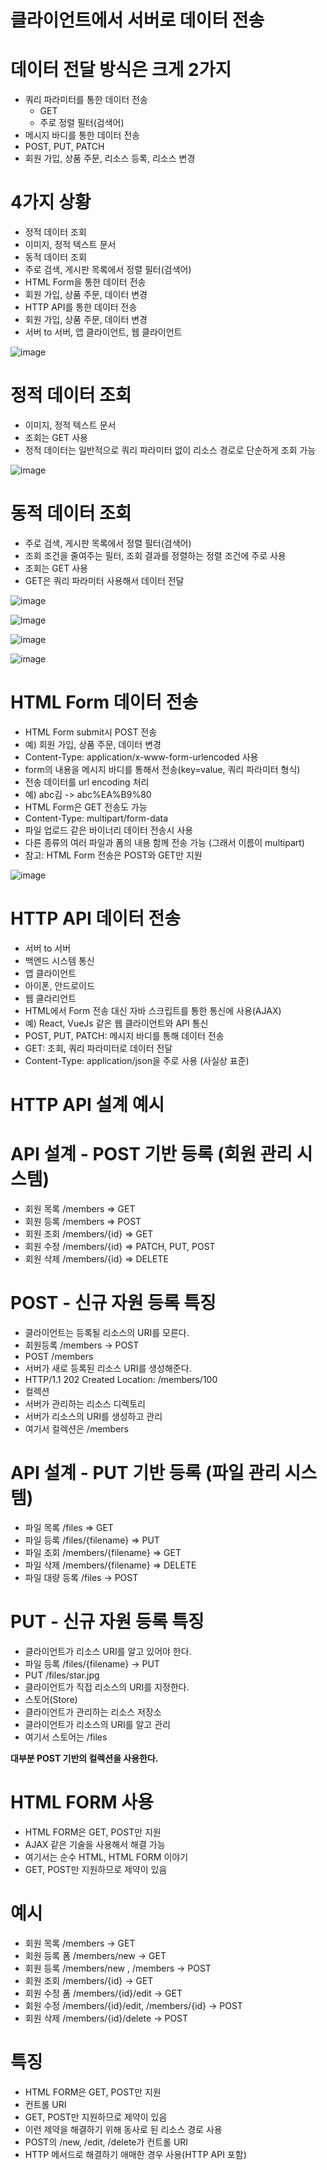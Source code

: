 # 클라이언트에서 서버로 데이터 전송

# 데이터 전달 방식은 크게 2가지
* 쿼리 파라미터를 통한 데이터 전송
  * GET
  * 주로 정렬 필터(검색어)
* 메시지 바디를 통한 데이터 전송
 * POST, PUT, PATCH
 * 회원 가입, 상품 주문, 리소스 등록, 리소스 변경

# 4가지 상황
* 정적 데이터 조회
 * 이미지, 정적 텍스트 문서
* 동적 데이터 조회
 * 주로 검색, 게시판 목록에서 정렬 필터(검색어)
* HTML Form을 통한 데이터 전송
 * 회원 가입, 상품 주문, 데이터 변경
* HTTP API를 통한 데이터 전송
 * 회원 가입, 상품 주문, 데이터 변경
 * 서버 to 서버, 앱 클라이언트, 웹 클라이언트

![image](https://user-images.githubusercontent.com/74352543/220249158-00cff37b-3616-48e2-aeea-a56de3e9c14d.png)

# 정적 데이터 조회
* 이미지, 정적 텍스트 문서
* 조회는 GET 사용
* 정적 데이터는 일반적으로 쿼리 파라미터 없이 리소스 경로로 단순하게 조회 가능

![image](https://user-images.githubusercontent.com/74352543/220249283-6073ed68-5985-44aa-bb65-3c6b0efa6dcf.png)

# 동적 데이터 조회
* 주로 검색, 게시판 목록에서 정렬 필터(검색어)
* 조회 조건을 줄여주는 필터, 조회 결과를 정렬하는 정렬 조건에 주로 사용
* 조회는 GET 사용
* GET은 쿼리 파라미터 사용해서 데이터 전달

![image](https://user-images.githubusercontent.com/74352543/220249415-aa5c3080-b95e-4ecf-bed3-02ba9bc22ce3.png)

![image](https://user-images.githubusercontent.com/74352543/220249607-d44ca40c-82d6-4823-95e8-9818862d0dd1.png)

![image](https://user-images.githubusercontent.com/74352543/220249639-02f610d9-4b1a-40a9-98f0-f4ab67b10799.png)

![image](https://user-images.githubusercontent.com/74352543/220249654-6d7fc533-05d1-41e1-8e25-8639848d1e4c.png)

# HTML Form 데이터 전송
* HTML Form submit시 POST 전송
 * 예) 회원 가입, 상품 주문, 데이터 변경
* Content-Type: application/x-www-form-urlencoded 사용
 * form의 내용을 메시지 바디를 통해서 전송(key=value, 쿼리 파라미터 형식)
 * 전송 데이터를 url encoding 처리
  * 예) abc김 -> abc%EA%B9%80
* HTML Form은 GET 전송도 가능
* Content-Type: multipart/form-data
 * 파일 업로드 같은 바이너리 데이터 전송시 사용
 * 다른 종류의 여러 파일과 폼의 내용 함께 전송 가능 (그래서 이름이 multipart)
* 참고: HTML Form 전송은 POST와 GET만 지원

![image](https://user-images.githubusercontent.com/74352543/220250697-4a568302-b7fb-4bd0-9e59-58a249ab0782.png)

# HTTP API 데이터 전송
* 서버 to 서버
 * 백엔드 시스템 통신
* 앱 클라이언트
 * 아이폰, 안드로이드
* 웹 클라리언트
 * HTML에서 Form 전송 대신 자바 스크립트를 통한 통신에 사용(AJAX)
 * 예) React, VueJs 같은 웹 클라이언트와 API 통신
* POST, PUT, PATCH: 메시지 바디를 통해 데이터 전송
* GET: 조회, 쿼리 파라미터로 데이터 전달
* Content-Type: application/json을 주로 사용 (사실상 표준)

# HTTP API 설계 예시

# API 설계 - POST 기반 등록 (회원 관리 시스템)
* 회원 목록 /members => GET
* 회원 등록 /members => POST
* 회원 조회 /members/{id} => GET
* 회원 수정 /members/{id} => PATCH, PUT, POST
* 회원 삭제 /members/{id} => DELETE

# POST - 신규 자원 등록 특징
* 클라이언트는 등록될 리소스의 URI를 모른다.
 * 회원등록 /members -> POST
 * POST /members
* 서버가 새로 등록된 리소스 URI를 생성해준다.
 * HTTP/1.1 202 Created Location: /members/100
* 컬렉션
 * 서버가 관리하는 리소스 디렉토리
 * 서버가 리소스의 URI를 생성하고 관리
 * 여기서 컬렉션은 /members

# API 설계 - PUT 기반 등록 (파일 관리 시스템)
* 파일 목록 /files => GET
* 파일 등록 /files/{filename} => PUT
* 파일 조회 /members/{filename} => GET
* 파일 삭제 /members/{filename} => DELETE
* 파일 대량 등록 /files -> POST

# PUT - 신규 자원 등록 특징
* 클라이언트가 리소스 URI를 알고 있어야 한다.
 * 파일 등록 /files/{filename} -> PUT
 * PUT /files/star.jpg
* 클라이언트가 직접 리소스의 URI를 지정한다.
* 스토어(Store)
 * 클라이언트가 관리하는 리소스 저장소
 * 클라이언트가 리소스의 URI를 알고 관리
 * 여기서 스토어는 /files

**대부분 POST 기반의 컬렉션을 사용한다.**

# HTML FORM 사용
* HTML FORM은 GET, POST만 지원
* AJAX 같은 기술을 사용해서 해결 가능
* 여기서는 순수 HTML, HTML FORM 이야기
* GET, POST만 지원하므로 제약이 있음

# 예시
* 회원 목록 /members -> GET
* 회원 등록 폼 /members/new -> GET
* 회원 등록 /members/new , /members -> POST
* 회원 조회 /members/{id} -> GET
* 회원 수정 폼 /members/{id}/edit -> GET
* 회원 수정 /members/{id}/edit, /members/{id} -> POST
* 회원 삭제 /members/{id}/delete -> POST

# 특징
* HTML FORM은 GET, POST만 지원
* 컨트롤 URI
 * GET, POST만 지원하므로 제약이 있음
 * 이런 제약을 해결하기 위해 동사로 된 리소스 경로 사용
 * POST의 /new, /edit, /delete가 컨트롤 URI
 * HTTP 메서드로 해결하기 애매한 경우 사용(HTTP API 포함)
